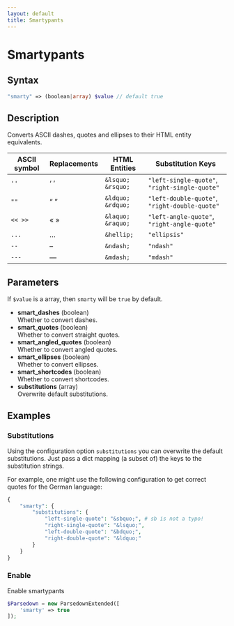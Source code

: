 ```yaml
---
layout: default
title: Smartypants
---
```


# Smartypants

## Syntax
```php
"smarty" => (boolean|array) $value // default true
```

## Description
Converts ASCII dashes, quotes and ellipses to
their HTML entity equivalents.

ASCII symbol | Replacements    | HTML Entities       | Substitution Keys
------------ | --------------- | ------------------- | -----------------
`''`         | &lsquo; &rsquo; | `&lsquo;` `&rsquo;` | `"left-single-quote"`, `"right-single-quote"` 
`""`         | &ldquo; &rdquo; | `&ldquo;` `&rdquo;` | `"left-double-quote"`, `"right-double-quote"`
`<< >>`      | &laquo; &raquo; | `&laquo;` `&raquo;` | `"left-angle-quote"`, `"right-angle-quote"`
`...`        | &hellip;        | `&hellip;`          | `"ellipsis"`
`--`         | &ndash;         | `&ndash;`           | `"ndash"`
`---`        | &mdash;         | `&mdash;`           | `"mdash"`

## Parameters

If `$value` is a array, then `smarty` will be `true` by default.

- **smart_dashes** (boolean)  
  Whether to convert dashes.
- **smart_quotes** (boolean)   
  Whether to convert straight quotes.
- **smart_angled_quotes** (boolean)  
  Whether to convert angled quotes.
- **smart_ellipses** (boolean)  
  Whether to convert ellipses.
- **smart_shortcodes** (boolean)  
  Whether to convert shortcodes.
- **substitutions** (array)  
  Overwrite default substitutions.


## Examples

### Substitutions
Using the configuration option `substitutions` you can overwrite the
default substitutions. Just pass a dict mapping (a subset of) the
keys to the substitution strings.

For example, one might use the following configuration to get correct quotes for
the German language:

```php
{
    "smarty": {
        "substitutions": {
            "left-single-quote": "&sbquo;", # sb is not a typo!
            "right-single-quote": "&lsquo;",
            "left-double-quote": "&bdquo;",
            "right-double-quote": "&ldquo;"
        }
    }
}
```

### Enable
Enable smartypants

```php
$Parsedown = new ParsedownExtended([
    'smarty' => true
]);
```

